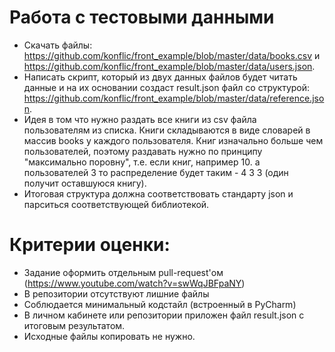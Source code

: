# Работа с тестовыми данными

- Скачать файлы: https://github.com/konflic/front_example/blob/master/data/books.csv и https://github.com/konflic/front_example/blob/master/data/users.json.
- Написать скрипт, который из двух данных файлов будет читать данные и на их основании создаст result.json файл со структурой: https://github.com/konflic/front_example/blob/master/data/reference.json.
- Идея в том что нужно раздать все книги из csv файла пользователям из списка. Книги складываются в виде словарей в массив books у каждого пользователя.
Книг изначально больше чем пользователей, поэтому раздавать нужно по принципу "максимально поровну", т.е. если книг, например 10. а пользователей 3 то распределение будет таким - 4 3 3 (один получит оставшуюся книгу).
- Итоговая структура должна соответствовать стандарту json и парситься соответствующей библиотекой.

# Критерии оценки:
- Задание оформить отдельным pull-request'ом (https://www.youtube.com/watch?v=swWqJBFpaNY)
- В репозитории отсутствуют лишние файлы
- Соблюдается минимальный кодстайл (встроенный в PyCharm)
- В личном кабинете или репозитории приложен файл result.json с итоговым результатом.
- Исходные файлы копировать не нужно.